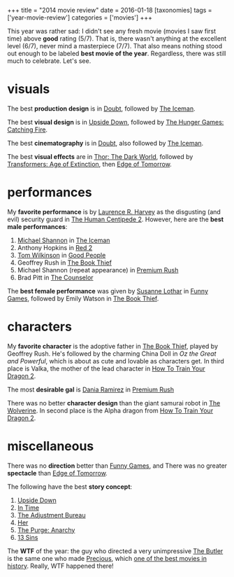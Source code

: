 +++
title = "2014 movie review"
date = 2016-01-18
[taxonomies]
tags = ['year-movie-review']
categories = ['movies']
+++

This year was rather sad: I didn't see any fresh movie (movies I saw
first time) above **good** rating (5/7). That is, there wasn't anything
at the excellent level (6/7), never mind a masterpiece (7/7). That also
means nothing stood out enough to be labeled **best movie of the year**.
Regardless, there was still much to celebrate. Let's see.

visuals
=======

The best **production design** is in [Doubt], followed by [The Iceman].

The best **visual design** is in [Upside Down], followed by [The Hunger
Games: Catching Fire].

The best **cinematography** is in [Doubt], also followed by [The
Iceman].

The best **visual effects** are in [Thor: The Dark World], followed by
[Transformers: Age of Extinction], then [Edge of Tomorrow].

performances
============

My **favorite performance** is by [Laurence R. Harvey] as the disgusting
(and evil) security guard in [The Human Centipede 2]. However, here are
the **best male performances**:

1.  [Michael Shannon] in [The Iceman]
2.  Anthony Hopkins in [Red 2]
3.  [Tom Wilkinson] in [Good People]
4.  Geoffrey Rush in [The Book Thief]
5.  Michael Shannon (repeat appearance) in [Premium Rush]
6.  Brad Pitt in [The Counselor]

The **best female performance** was given by [Susanne Lothar] in [Funny
Games], followed by Emily Watson in [The Book Thief].

characters
==========

My **favorite character** is the adoptive father in [The Book Thief],
played by Geoffrey Rush. He's followed by the charming China Doll in
*Oz the Great and Powerful*, which is about as cute and lovable as
characters get. In third place is Valka, the mother of the lead
character in [How To Train Your Dragon 2].

The most **desirable gal** is [Dania Ramirez] in [Premium Rush]

There was no better **character design** than the giant samurai robot in
[The Wolverine]. In second place is the Alpha dragon from [How To Train
Your Dragon 2].

miscellaneous
=============

There was no **direction** better than [Funny Games],
and There was no
greater **spectacle** than [Edge of Tomorrow].

The following have the best **story concept**:

1.  [Upside Down]
2.  [In Time]
3.  [The Adjustment Bureau]
4.  [Her]
5.  [The Purge: Anarchy]
6.  [13 Sins]

The **WTF** of the year: the guy who directed a very unimpressive [The
Butler] is the same one who made [Precious], which [one of the best
movies in history]. Really, WTF happened there!

  [Doubt]: http://tshepang.net/doubt-2008
  [The Iceman]: http://tshepang.net/the-iceman-2012
  [Upside Down]: http://tshepang.net/upside-down-2012
  [The Hunger Games: Catching Fire]: http://tshepang.net/the-hunger-games-catching-fire-2013
  [Thor: The Dark World]: http://tshepang.net/thor-the-dark-world-2013
  [Transformers: Age of Extinction]: http://tshepang.net/transformers-age-of-extinction-2014
  [Edge of Tomorrow]: http://tshepang.net/edge-of-tomorrow-2014
  [Laurence R. Harvey]: http://www.imdb.com/name/nm4030776
  [The Human Centipede 2]: http://tshepang.net/the-human-centipede-2-2011
  [Michael Shannon]: http://en.wikipedia.org/wiki/Michael_Shannon
  [Red 2]: http://tshepang.net/red-2-2013
  [Tom Wilkinson]: http://en.wikipedia.org/wiki/Tom_Wilkinson
  [Good People]: http://tshepang.net/good-people-2014
  [The Book Thief]: http://tshepang.net/the-book-thief-2013
  [Premium Rush]: http://tshepang.net/premium-rush-2012
  [The Counselor]: http://tshepang.net/the-counselor-2013
  [Susanne Lothar]: http://en.wikipedia.org/wiki/Susanne_Lothar
  [Funny Games]: http://tshepang.net/funny-games-1997
  [How To Train Your Dragon 2]: http://tshepang.net/how-to-train-your-dragon-2-2014
  [Dania Ramirez]: http://en.wikipedia.org/wiki/Dania_Ramirez
  [The Wolverine]: http://tshepang.net/the-wolverine-2013
  [In Time]: http://tshepang.net/in-time-2011
  [The Adjustment Bureau]: http://tshepang.net/the-adjustment-bureau-2011
  [Her]: http://tshepang.net/her
  [The Purge: Anarchy]: http://tshepang.net/the-purge-anarchy-2014
  [13 Sins]: http://tshepang.net/13-sins-2014
  [The Butler]: http://tshepang.net/the-butler-2013
  [Precious]: http://tshepang.net/precious-2009
  [one of the best movies in history]: http://tshepang.net/top-movies
